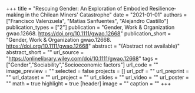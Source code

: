 +++
title = "Rescuing Gender: An Exploration of Embodied Resilience‐making in the Chilean Miners' Catastrophe"
date = "2021-01-01"
authors = ["Francisco Valenzuela", "Matias Sanfuentes", "Alejandro Castillo"]
publication_types = ["2"]
publication = "Gender, Work & Organization gwao.12668. https://doi.org/10.1111/gwao.12668"
publication_short = "Gender, Work & Organization gwao.12668. https://doi.org/10.1111/gwao.12668"
abstract = "(Abstract not available)"
abstract_short = ""
url_source = "https://onlinelibrary.wiley.com/doi/10.1111/gwao.12668"
tags = ["Gender","Sociability","Socioeconomic factors"]
url_code = ""
image_preview = ""
selected = false
projects = []
url_pdf = ""
url_preprint = ""
url_dataset = ""
url_project = ""
url_slides = ""
url_video = ""
url_poster = ""
math = true
highlight = true
[header]
image = ""
caption = ""
+++
